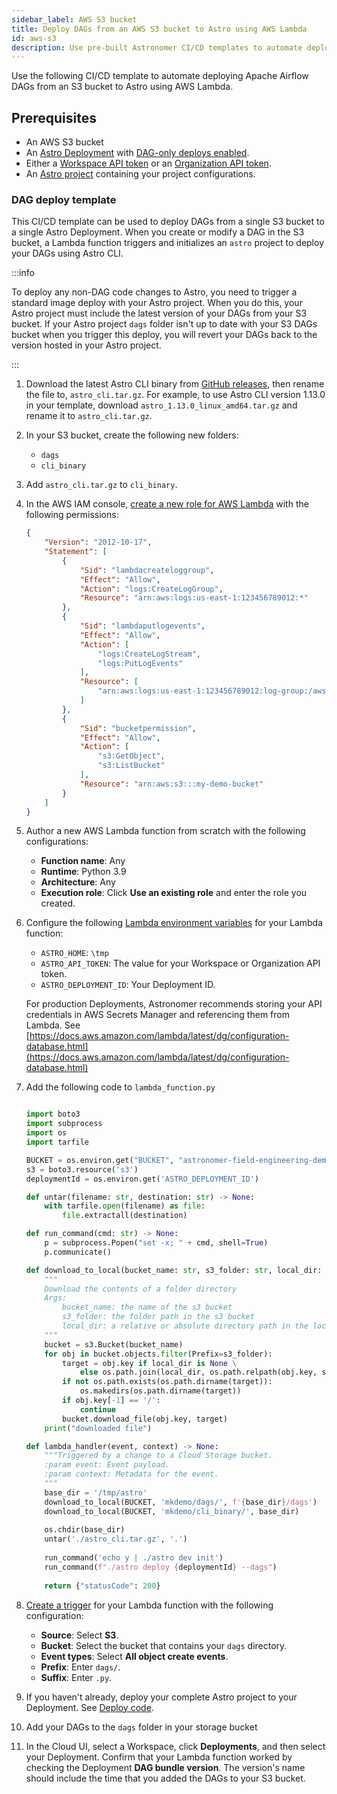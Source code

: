 ```yaml
---
sidebar_label: AWS S3 bucket
title: Deploy DAGs from an AWS S3 bucket to Astro using AWS Lambda
id: aws-s3
description: Use pre-built Astronomer CI/CD templates to automate deploying Apache Airflow DAGs to Astro using AWS S3 and Lambda.
---
```


Use the following CI/CD template to automate deploying Apache Airflow DAGs from an S3 bucket to Astro using AWS Lambda.

## Prerequisites

- An AWS S3 bucket
- An [Astro Deployment](create-deployment.md) with [DAG-only deploys enabled](deploy-code.md#enable-dag-only-deploys-on-a-deployment).
- Either a [Workspace API token](workspace-api-tokens.md) or an [Organization API token](organization-api-tokens.md).
- An [Astro project](create-first-dag.md) containing your project configurations.

### DAG deploy template

This CI/CD template can be used to deploy DAGs from a single S3 bucket to a single Astro Deployment. When you create or modify a DAG in the S3 bucket, a Lambda function triggers and initializes an `astro` project to deploy your DAGs using Astro CLI.

:::info

To deploy any non-DAG code changes to Astro, you need to trigger a standard image deploy with your Astro project. When you do this, your Astro project must include the latest version of your DAGs from your S3 bucket. If your Astro project `dags` folder isn't up to date with your S3 DAGs bucket when you trigger this deploy, you will revert your DAGs back to the version hosted in your Astro project.

:::

1. Download the latest Astro CLI binary from [GitHub releases](https://github.com/astronomer/astro-cli/releases), then rename the file to, `astro_cli.tar.gz`. For example, to use Astro CLI version 1.13.0 in your template, download `astro_1.13.0_linux_amd64.tar.gz` and rename it to `astro_cli.tar.gz`.
2. In your S3 bucket, create the following new folders:

    - `dags`
    - `cli_binary`

3. Add `astro_cli.tar.gz` to `cli_binary`.
4. In the AWS IAM console, [create a new role for AWS Lambda](https://docs.aws.amazon.com/lambda/latest/dg/lambda-intro-execution-role.html#permissions-executionrole-console) with the following permissions:

    ```json
    {
        "Version": "2012-10-17",
        "Statement": [
            {
                "Sid": "lambdacreateloggroup",
                "Effect": "Allow",
                "Action": "logs:CreateLogGroup",
                "Resource": "arn:aws:logs:us-east-1:123456789012:*"
            },
            {
                "Sid": "lambdaputlogevents",
                "Effect": "Allow",
                "Action": [
                    "logs:CreateLogStream",
                    "logs:PutLogEvents"
                ],
                "Resource": [
                    "arn:aws:logs:us-east-1:123456789012:log-group:/aws/lambda/s3_to_astro:*"
                ]
            },
            {
                "Sid": "bucketpermission",
                "Effect": "Allow",
                "Action": [
                    "s3:GetObject",
                    "s3:ListBucket"
                ],
                "Resource": "arn:aws:s3:::my-demo-bucket"
            }
        ]
    }
    ```

5. Author a new AWS Lambda function from scratch with the following configurations:

    - **Function name**: Any
    - **Runtime**: Python 3.9
    - **Architecture**: Any
    - **Execution role**: Click **Use an existing role** and enter the role you created.

6. Configure the following [Lambda environment variables](https://docs.aws.amazon.com/lambda/latest/dg/configuration-envvars.html) for your Lambda function:

    - `ASTRO_HOME`: `\tmp`
    - `ASTRO_API_TOKEN`: The value for your Workspace or Organization API token.
    - `ASTRO_DEPLOYMENT_ID`: Your Deployment ID.

    For production Deployments, Astronomer recommends storing your API credentials in AWS Secrets Manager and referencing them from Lambda. See [https://docs.aws.amazon.com/lambda/latest/dg/configuration-database.html](https://docs.aws.amazon.com/lambda/latest/dg/configuration-database.html)

7. Add the following code to `lambda_function.py`

    ```python

    import boto3
    import subprocess
    import os
    import tarfile

    BUCKET = os.environ.get("BUCKET", "astronomer-field-engineering-demo")
    s3 = boto3.resource('s3')
    deploymentId = os.environ.get('ASTRO_DEPLOYMENT_ID')

    def untar(filename: str, destination: str) -> None:
        with tarfile.open(filename) as file:
            file.extractall(destination)

    def run_command(cmd: str) -> None:
        p = subprocess.Popen("set -x; " + cmd, shell=True)
        p.communicate()

    def download_to_local(bucket_name: str, s3_folder: str, local_dir: str = None) -> None:
        """
        Download the contents of a folder directory
        Args:
            bucket_name: the name of the s3 bucket
            s3_folder: the folder path in the s3 bucket
            local_dir: a relative or absolute directory path in the local file system
        """
        bucket = s3.Bucket(bucket_name)
        for obj in bucket.objects.filter(Prefix=s3_folder):
            target = obj.key if local_dir is None \
                else os.path.join(local_dir, os.path.relpath(obj.key, s3_folder))
            if not os.path.exists(os.path.dirname(target)):
                os.makedirs(os.path.dirname(target))
            if obj.key[-1] == '/':
                continue
            bucket.download_file(obj.key, target)
        print("downloaded file")

    def lambda_handler(event, context) -> None:
        """Triggered by a change to a Cloud Storage bucket.
        :param event: Event payload.
        :param context: Metadata for the event.
        """
        base_dir = '/tmp/astro'
        download_to_local(BUCKET, 'mkdemo/dags/', f'{base_dir}/dags')
        download_to_local(BUCKET, 'mkdemo/cli_binary/', base_dir)
        
        os.chdir(base_dir)
        untar('./astro_cli.tar.gz', '.')
        
        run_command('echo y | ./astro dev init')
        run_command(f"./astro deploy {deploymentId} --dags")
        
        return {"statusCode": 200}
    ```
    
8. [Create a trigger](https://docs.aws.amazon.com/lambda/latest/dg/lambda-invocation.html) for your Lambda function with the following configuration:

    - **Source**: Select **S3**.
    - **Bucket**: Select the bucket that contains your `dags` directory.
    - **Event types**: Select **All object create events**.
    - **Prefix**: Enter `dags/`.
    - **Suffix**: Enter `.py`.

9. If you haven't already, deploy your complete Astro project to your Deployment. See [Deploy code](deploy-code.md).
10. Add your DAGs to the `dags` folder in your storage bucket
11. In the Cloud UI, select a Workspace, click **Deployments**, and then select your Deployment. Confirm that your Lambda function worked by checking the Deployment **DAG bundle version**. The version's name should include the time that you added the DAGs to your S3 bucket. 

